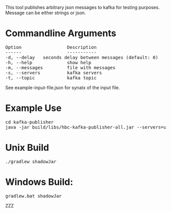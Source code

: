 This tool publishes arbitrary json messages to kafka for testing purposes.  Message can be either strings or json.

Commandline Arguments
=====================
<pre>
Option                 Description
------                 -----------
-d, --delay <Integer>  seconds delay between messages (default: 0)
-h, --help             show help
-m, --messages         file with messages
-s, --servers          kafka servers
-t, --topic            kafka topic
</pre>

See example-input-file.json for synatx of the input file.

Example Use
===========
<pre>
cd kafka-publisher
java -jar build/libs/hbc-kafka-publisher-all.jar --servers=usnc1a-dkfka02.qiotec.internal:9091,usnc1a-dkfka03.qiotec.internal:9091 --topic=sometopic --delay=1 --messages=example-input-file.json
</pre>

Unix Build
==========
<pre>
./gradlew shadowJar
</pre>

Windows Build:
==============
<pre>
gradlew.bat shadowJar
</pre>

ZZZ
